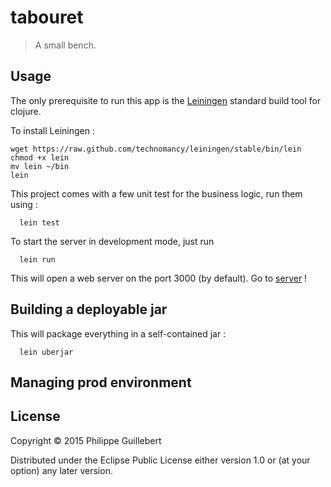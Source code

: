 # tabouret

> A small bench.

## Usage

The only prerequisite to run this app is the [Leiningen](http://leinigen.org)
standard build tool for clojure.

To install Leiningen :

    wget https://raw.github.com/technomancy/leiningen/stable/bin/lein
    chmod +x lein
    mv lein ~/bin
    lein

This project comes with a few unit test for the business logic, run them
using :

      lein test

To start the server in development mode, just run


      lein run

This will open a web server on the port 3000 (by default). Go to
[server](http://localhost:3000/) !


## Building a deployable jar

This will package everything in a self-contained jar :

      lein uberjar

## Managing prod environment




## License

Copyright © 2015 Philippe Guillebert

Distributed under the Eclipse Public License either version 1.0 or (at
your option) any later version.

